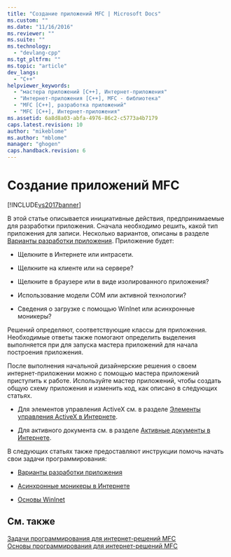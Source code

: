 ```yaml
---
title: "Создание приложений MFC | Microsoft Docs"
ms.custom: ""
ms.date: "11/16/2016"
ms.reviewer: ""
ms.suite: ""
ms.technology: 
  - "devlang-cpp"
ms.tgt_pltfrm: ""
ms.topic: "article"
dev_langs: 
  - "C++"
helpviewer_keywords: 
  - "мастера приложений [C++], Интернет-приложения"
  - "Интернет-приложения [C++], MFC - библиотека"
  - "MFC [C++], разработка приложений"
  - "MFC [C++], Интернет-приложения"
ms.assetid: 6a8d8a03-abfa-4976-86c2-c5773a4b7179
caps.latest.revision: 10
author: "mikeblome"
ms.author: "mblome"
manager: "ghogen"
caps.handback.revision: 6
---
```

# Создание приложений MFC
[!INCLUDE[vs2017banner](../assembler/inline/includes/vs2017banner.md)]

В этой статье описывается инициативные действия, предпринимаемые для разработки приложения.  Сначала необходимо решить, какой тип приложения для записи.  Несколько вариантов, описаны в разделе [Варианты разработки приложения](../mfc/application-design-choices.md).  Приложение будет:  
  
-   Щелкните в Интернете или интрасети.  
  
-   Щелкните на клиенте или на сервере?  
  
-   Щелкните в браузере или в виде изолированного приложения?  
  
-   Использование модели COM или активной технологии?  
  
-   Сведения о загрузке с помощью WinInet или асинхронные моникеры?  
  
 Решений определяют, соответствующие классы для приложения.  Необходимые ответы также помогают определить выделения выполняется при для запуска мастера приложений для начала построения приложения.  
  
 После выполнения начальной дизайнерские решения о своем интернет\-приложении можно с помощью мастера приложений приступить к работе.  Используйте мастер приложений, чтобы создать общую схему приложения и изменить код, как описано в следующих статьях.  
  
-   Для элементов управления ActiveX см. в разделе [Элементы управления ActiveX в Интернете](../mfc/activex-controls-on-the-internet.md).  
  
-   Для активного документа см. в разделе [Активные документы в Интернете](../Topic/Active%20Documents%20on%20the%20Internet.md).  
  
 В следующих статьях также предоставляют инструкции помочь начать свои задачи программирования:  
  
-   [Варианты разработки приложения](../mfc/application-design-choices.md)  
  
-   [Асинхронные моникеры в Интернете](../mfc/asynchronous-monikers-on-the-internet.md)  
  
-   [Основы WinInet](../mfc/wininet-basics.md)  
  
## См. также  
 [Задачи программирования для интернет\-решений MFC](../mfc/mfc-internet-programming-tasks.md)   
 [Основы программирования для интернет\-решений MFC](../mfc/mfc-internet-programming-basics.md)